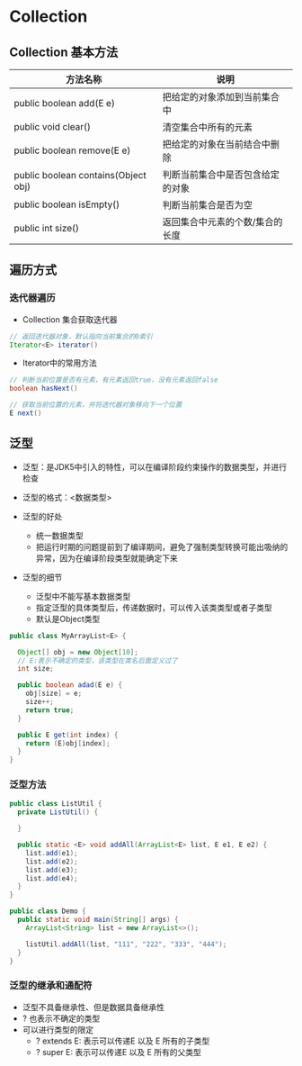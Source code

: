 # Collection

## Collection 基本方法

|方法名称|说明|
|-|-|
|public boolean add(E e)|把给定的对象添加到当前集合中|
|public void clear()|清空集合中所有的元素|
|public boolean remove(E e)|把给定的对象在当前结合中删除|
|public boolean contains(Object obj)|判断当前集合中是否包含给定的对象|
|public boolean isEmpty()|判断当前集合是否为空|
|public int size()|返回集合中元素的个数/集合的长度|

## 遍历方式

### 迭代器遍历

- Collection 集合获取迭代器

```java
// 返回迭代器对象，默认指向当前集合的0索引
Iterator<E> iterator()
```

- Iterator中的常用方法

```java
// 判断当前位置是否有元素，有元素返回true，没有元素返回false
boolean hasNext()

// 获取当前位置的元素，并将迭代器对象移向下一个位置
E next()
```

## 泛型

- 泛型：是JDK5中引入的特性，可以在编译阶段约束操作的数据类型，并进行检查
- 泛型的格式：<数据类型>
- 泛型的好处
  - 统一数据类型
  - 把运行时期的问题提前到了编译期间，避免了强制类型转换可能出吸纳的异常，因为在编译阶段类型就能确定下来

- 泛型的细节
  - 泛型中不能写基本数据类型
  - 指定泛型的具体类型后，传递数据时，可以传入该类类型或者子类型
  - 默认是Object类型

```java
public class MyArrayList<E> {

  Object[] obj = new Object[10];
  // E:表示不确定的类型，该类型在类名后面定义过了
  int size;

  public boolean adad(E e) {
    obj[size] = e;
    size++;
    return true;
  }

  public E get(int index) {
    return (E)obj[index];
  }
}
```

### 泛型方法

```java
public class ListUtil {
  private ListUtil() {

  }

  public static <E> void addAll(ArrayList<E> list, E e1, E e2) {
    list.add(e1);
    list.add(e2);
    list.add(e3);
    list.add(e4);
  }
}

public class Demo {
  public static void main(String[] args) {
    ArrayList<String> list = new ArrayList<>();

    listUtil.addAll(list, "111", "222", "333", "444");
  }
}
```

### 泛型的继承和通配符

- 泛型不具备继承性、但是数据具备继承性
- ? 也表示不确定的类型
- 可以进行类型的限定
  - ? extends E: 表示可以传递E 以及 E 所有的子类型
  - ? super E: 表示可以传递E 以及 E 所有的父类型